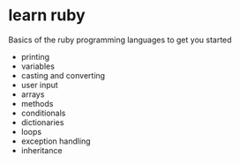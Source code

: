 # learn ruby

Basics of the ruby programming languages to get you started

- printing
- variables
- casting and converting
- user input
- arrays
- methods
- conditionals
- dictionaries
- loops
- exception handling
- inheritance
